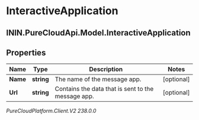 # InteractiveApplication

## ININ.PureCloudApi.Model.InteractiveApplication

## Properties

|Name | Type | Description | Notes|
|------------ | ------------- | ------------- | -------------|
| **Name** | **string** | The name of the message app. | [optional] |
| **Url** | **string** | Contains the data that is sent to the message app. | [optional] |



_PureCloudPlatform.Client.V2 238.0.0_
